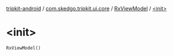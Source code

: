 [tripkit-android](../../index.md) / [com.skedgo.tripkit.ui.core](../index.md) / [RxViewModel](index.md) / [&lt;init&gt;](./-init-.md)

# &lt;init&gt;

`RxViewModel()`
